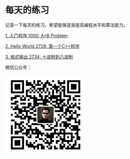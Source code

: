# 每天的练习

记录一下每天的练习，希望能够逐渐提高编程水平和算法能力。

[1. 入门程序 1000: A+B Problem](https://github.com/Ienu/ExerciseEveryday/blob/master/Page/1000-1099/1000.md)

[2. Hello World 2728: 第一个C++程序](https://github.com/Ienu/ExerciseEveryday/blob/master/Page/2700-2799/2728.md)

[3. 格式输出 2734: 十进制到八进制](https://github.com/Ienu/ExerciseEveryday/blob/master/Page/2700-2799/2734.md)

微信公众号：

![weixin](https://github.com/Ienu/ExerciseEveryday/blob/master/qr.jpg)
